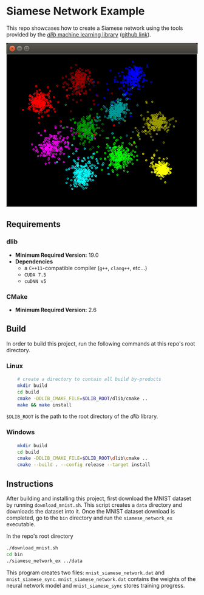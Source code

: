 Siamese Network Example
=======================

This repo showcases how to create a Siamese network using the tools provided by
the [*dlib* machine learning library](http://dlib.net/)
([github link](https://github.com/davisking/dlib)).

![Embedding Output](embedding.png)


Requirements
------------

### dlib
* **Minimum Required Version:** 19.0
* **Dependencies**
  * a `C++11`-compatible compiler (`g++`, `clang++`, etc...)
  * `CUDA 7.5`
  * `cuDNN v5`

### CMake
* **Minimum Required Version:** 2.6


Build
-----

In order to build this project, run the following commands at this repo's root
directory.

### Linux
``` bash
    # create a directory to contain all build by-products
    mkdir build
    cd build
    cmake -DDLIB_CMAKE_FILE=$DLIB_ROOT/dlib/cmake ..
    make && make install
```
`$DLIB_ROOT` is the path to the root directory of the *dlib* library.


### Windows
``` bash
    mkdir build
    cd build
    cmake -DDLIB_CMAKE_FILE=$DLIB_ROOT\dlib\cmake ..
    cmake --build . --config release --target install
```


Instructions
------------

After building and installing this project, first download the MNIST dataset by
running `download_mnist.sh`. This script creates a `data` directory and
downloads the dataset into it. Once the MNIST dataset download is completed, go
to the `bin` directory and run the `siamese_network_ex` executable.

In the repo's root directory
``` bash
./download_mnist.sh
cd bin
./siamese_network_ex ../data
```

This program creates two files: `mnist_siamese_network.dat` and
`mnist_siamese_sync`. `mnist_siamese_network.dat` contains the weights of the
neural network model and `mnist_siamese_sync` stores training progress.
